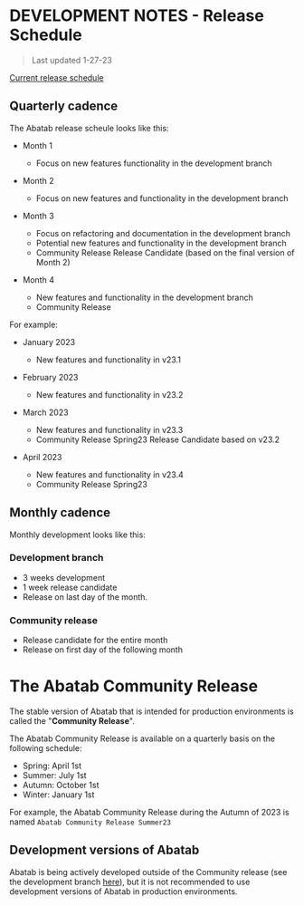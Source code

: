 # DEVELOPMENT NOTES - Release Schedule

> Last updated 1-27-23

[Current release schedule](Abatab%20Release%20Schedule_January-June.pdf)

## Quarterly cadence

The Abatab release scheule looks like this:

* Month 1
  * Focus on new features functionality in the development branch

* Month 2
  * Focus on new features and functionality in the development branch

* Month 3
  * Focus on refactoring and documentation in the development branch
  * Potential new features and functionality in the development branch
  * Community Release Release Candidate (based on the final version of Month 2)

* Month 4
  * New features and functionality in the development branch
  * Community Release 
         
For example:

* January 2023
  * New features and functionality in v23.1

* February 2023
  * New features and functionality in v23.2

* March 2023
  * New features and functionality in v23.3
  * Community Release Spring23 Release Candidate based on v23.2

* April 2023
  * New features and functionality in v23.4
  * Community Release Spring23

## Monthly cadence

Monthly development looks like this:

### Development branch

* 3 weeks development
* 1 week release candidate
* Release on last day of the month.

### Community release

* Release candidate for the entire month
* Release on first day of the following month

# The Abatab Community Release

The stable version of Abatab that is intended for production environments is called the "**Community Release**".

The Abatab Community Release is available on a quarterly basis on the following schedule:

* Spring: April 1st
* Summer: July 1st
* Autumn: October 1st
* Winter: January 1st

For example, the Abatab Community Release during the Autumn of 2023 is named `Abatab Community Release Summer23`

## Development versions of Abatab

Abatab is being actively developed outside of the Community release (see the development branch [here](https://github.com/spectrum-health-systems/Abatab/tree/development)), but it is not recommended to use development versions of Abatab in production environments.
